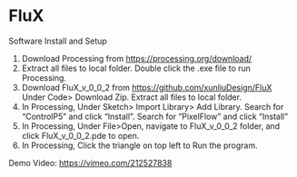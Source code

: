 # FluX
Software Install and Setup
1.	Download Processing from https://processing.org/download/
2.	Extract all files to local folder. Double click the .exe file to run Processing.
3.	Download FluX_v_0_0_2 from https://github.com/xunliuDesign/FluX Under Code> Download Zip. Extract all files to local folder.
4.	In Processing, Under Sketch> Import Library> Add Library. Search for “ControlP5” and click “Install”. Search for “PixelFlow” and click “Install”
5.	In Processing, Under File>Open, navigate to FluX_v_0_0_2 folder, and click FluX_v_0_0_2.pde to open. 
6.	In Processing, Click the triangle on top left to Run the program.


Demo Video:
https://vimeo.com/212527838
